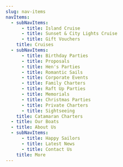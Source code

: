 ```yaml
---
slug: nav-items
navItems:
  - subNavItems:
      - title: Island Cruise
      - title: Sunset & City Lights Cruise
      - title: Gift Vouchers
    title: Cruises
  - subNavItems:
      - title: Birthday Parties
      - title: Proposals
      - title: Hen's Parties
      - title: Romantic Sails
      - title: Corporate Events
      - title: Family Charters
      - title: Raft Up Parties
      - title: Memorials
      - title: Christmas Parties
      - title: Private Charters
      - title: Sightseeing
    title: Catamaran Charters
  - title: Our Boats
  - title: About Us
  - subNavItems:
      - title: Happy Sailors
      - title: Latest News
      - title: Contact Us
    title: More
---
```


